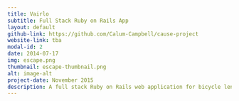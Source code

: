 ```yaml
---
title: Vairlo
subtitle: Full Stack Ruby on Rails App
layout: default
github-link: https://github.com/Calum-Campbell/cause-project
website-link: tba
modal-id: 2
date: 2014-07-17
img: escape.png
thumbnail: escape-thumbnail.png
alt: image-alt
project-date: November 2015
description: A full stack Ruby on Rails web application for bicycle lending and renting in London (think AirBnb for bikes!).  App allowed users to find available bikes to rent in locations around London and use a booking system to reserve them. <br><br><strong>Tech</strong> - Ruby on Rails, JavaScript, jQuery, GoogleMaps API, Geocoding, SASS, Bookable (Ruby gem), Foundation, AWS and Heroku. 
---
```


